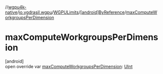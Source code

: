 //[wgpu4k-native](../../../../index.md)/[io.ygdrasil.wgpu](../../index.md)/[WGPULimits](../index.md)/[[android]ByReference](index.md)/[maxComputeWorkgroupsPerDimension](max-compute-workgroups-per-dimension.md)

# maxComputeWorkgroupsPerDimension

[android]\
open override var [maxComputeWorkgroupsPerDimension](max-compute-workgroups-per-dimension.md): [UInt](https://kotlinlang.org/api/core/kotlin-stdlib/kotlin/-u-int/index.html)